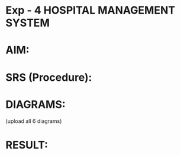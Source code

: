 # Exp - 4 HOSPITAL MANAGEMENT SYSTEM

# AIM:

# SRS (Procedure):

# DIAGRAMS:
(upload all 6 diagrams)

# RESULT:
